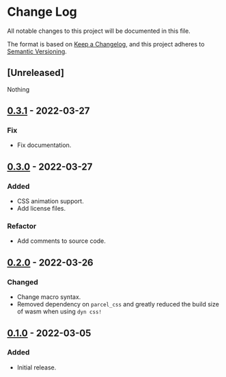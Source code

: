 # Change Log
All notable changes to this project will be documented in this file.

The format is based on [Keep a Changelog](https://keepachangelog.com/en/1.0.0/),
and this project adheres to [Semantic Versioning](https://semver.org/spec/v2.0.0.html).

## [Unreleased]
Nothing

## [0.3.1] - 2022-03-27
### Fix
- Fix documentation.

## [0.3.0] - 2022-03-27
### Added
- CSS animation support.
- Add license files.
### Refactor
- Add comments to source code.

## [0.2.0] - 2022-03-26
### Changed
- Change macro syntax.
- Removed dependency on `parcel_css` and greatly reduced the build size of wasm when using `dyn css!`

## [0.1.0] - 2022-03-05
### Added
- Initial release.

[0.3.1]: https://github.com/MatchaChoco010/yew-style-in-rs/compare/v0.3.0...v0.3.1
[0.3.0]: https://github.com/MatchaChoco010/yew-style-in-rs/compare/v0.2.0...v0.3.0
[0.2.0]: https://github.com/MatchaChoco010/yew-style-in-rs/compare/v0.1.0...v0.2.0
[0.1.0]: https://github.com/MatchaChoco010/yew-style-in-rs/tree/v0.1.0
